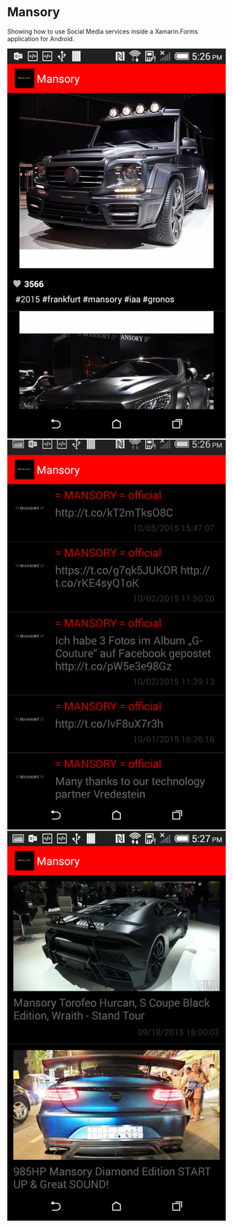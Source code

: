 # Mansory
Showing how to use Social Media services inside a Xamarin.Forms application for Android.

<img src="https://github.com/HoussemDellai/Mansory/blob/master/Screenshots/Screenshot_2015-10-05-17-26-44.png"/>
<img src="https://github.com/HoussemDellai/Mansory/blob/master/Screenshots/Screenshot_2015-10-05-17-26-49.png"/>
<img src="https://github.com/HoussemDellai/Mansory/blob/master/Screenshots/Screenshot_2015-10-05-17-27-03.png"/>

